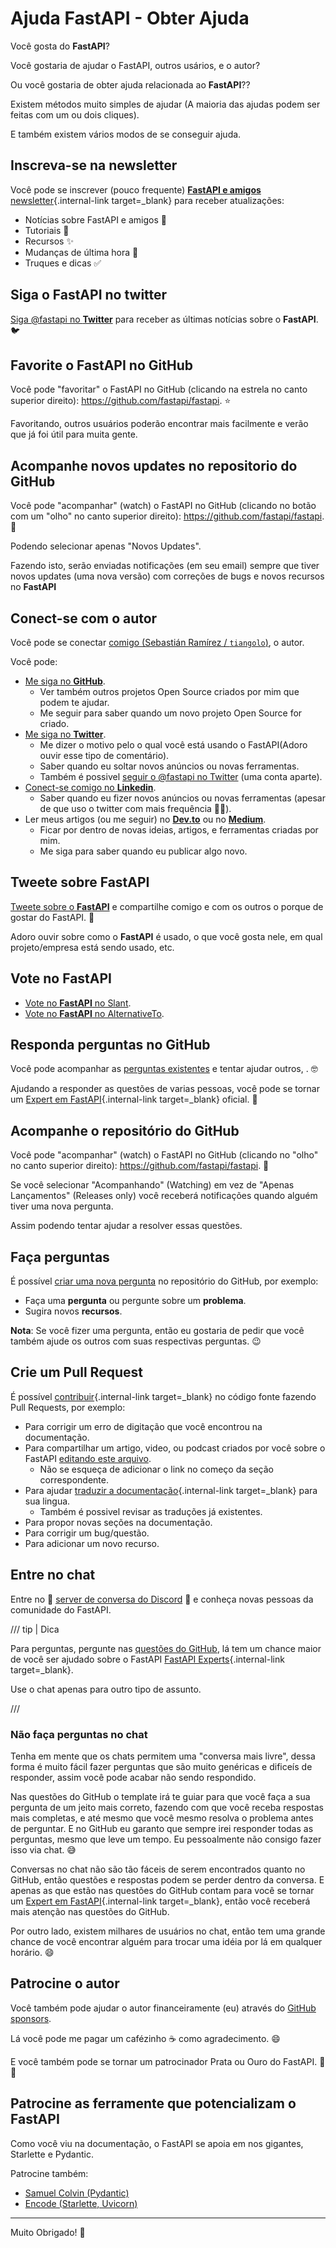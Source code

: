 # Ajuda FastAPI - Obter Ajuda

Você gosta do **FastAPI**?

Você gostaria de ajudar o FastAPI, outros usários, e o autor?

Ou você gostaria de obter ajuda relacionada ao **FastAPI**??

Existem métodos muito simples de ajudar (A maioria das ajudas podem ser feitas com um ou dois cliques).

E também existem vários modos de se conseguir ajuda.

## Inscreva-se na newsletter

Você pode se inscrever (pouco frequente) [**FastAPI e amigos** newsletter](newsletter.md){.internal-link target=_blank} para receber atualizações:

* Notícias sobre FastAPI e amigos 🚀
* Tutoriais 📝
* Recursos ✨
* Mudanças de última hora 🚨
* Truques e dicas ✅

## Siga o FastAPI no twitter

<a href="https://twitter.com/fastapi" class="external-link" target="_blank">Siga @fastapi no **Twitter**</a> para receber as últimas notícias sobre o **FastAPI**. 🐦

## Favorite o **FastAPI** no GitHub

Você pode "favoritar" o FastAPI no GitHub (clicando na estrela no canto superior direito): <a href="https://github.com/fastapi/fastapi" class="external-link" target="_blank">https://github.com/fastapi/fastapi</a>. ⭐️

Favoritando, outros usuários poderão encontrar mais facilmente e verão que já foi útil para muita gente.

## Acompanhe novos updates no repositorio do GitHub

Você pode "acompanhar" (watch) o FastAPI no GitHub (clicando no botão com um "olho" no canto superior direito): <a href="https://github.com/fastapi/fastapi" class="external-link" target="_blank">https://github.com/fastapi/fastapi</a>. 👀

Podendo selecionar apenas "Novos Updates".

Fazendo isto, serão enviadas notificações (em seu email) sempre que tiver novos updates (uma nova versão) com correções de bugs e novos recursos no **FastAPI**

## Conect-se com o autor

Você pode se conectar <a href="https://tiangolo.com" class="external-link" target="_blank">comigo (Sebastián Ramírez / `tiangolo`)</a>, o autor.

Você pode:

* <a href="https://github.com/tiangolo" class="external-link" target="_blank">Me siga no **GitHub**</a>.
    * Ver também outros projetos Open Source criados por mim que podem te ajudar.
    * Me seguir para saber quando um novo projeto Open Source for criado.
* <a href="https://twitter.com/tiangolo" class="external-link" target="_blank">Me siga no **Twitter**</a>.
    * Me dizer o motivo pelo o qual você está usando o FastAPI(Adoro ouvir esse tipo de comentário).
    * Saber quando eu soltar novos anúncios ou novas ferramentas.
    * Também é possivel <a href="https://twitter.com/fastapi" class="external-link" target="_blank">seguir o @fastapi no Twitter</a> (uma conta aparte).
* <a href="https://www.linkedin.com/in/tiangolo/" class="external-link" target="_blank">Conect-se comigo no **Linkedin**</a>.
    * Saber quando eu fizer novos anúncios ou novas ferramentas (apesar de que uso o twitter com mais frequência 🤷‍♂).
* Ler meus artigos (ou me seguir) no <a href="https://dev.to/tiangolo" class="external-link" target="_blank">**Dev.to**</a> ou no <a href="https://medium.com/@tiangolo" class="external-link" target="_blank">**Medium**</a>.
    * Ficar por dentro de novas ideias, artigos, e ferramentas criadas por mim.
    * Me siga para saber quando eu publicar algo novo.

## Tweete sobre **FastAPI**

<a href="https://twitter.com/compose/tweet?text=I'm loving @fastapi because... https://github.com/fastapi/fastapi" class="external-link" target="_blank">Tweete sobre o **FastAPI**</a> e compartilhe comigo e com os outros o porque de gostar do FastAPI. 🎉

Adoro ouvir sobre como o **FastAPI** é usado, o que você gosta nele, em qual projeto/empresa está sendo usado, etc.

## Vote no FastAPI

* <a href="https://www.slant.co/options/34241/~fastapi-review" class="external-link" target="_blank">Vote no **FastAPI** no Slant</a>.
* <a href="https://alternativeto.net/software/fastapi/" class="external-link" target="_blank">Vote no **FastAPI** no AlternativeTo</a>.

## Responda perguntas no GitHub

Você pode acompanhar as <a href="https://github.com/fastapi/fastapi/issues" class="external-link" target="_blank">perguntas existentes</a> e tentar ajudar outros,            . 🤓

Ajudando a responder as questões de varias pessoas, você pode se tornar um [Expert em FastAPI](fastapi-people.md#especialistas){.internal-link target=_blank} oficial. 🎉

## Acompanhe o repositório do GitHub

Você pode "acompanhar" (watch) o FastAPI no GitHub (clicando no "olho" no canto superior direito): <a href="https://github.com/fastapi/fastapi" class="external-link" target="_blank">https://github.com/fastapi/fastapi</a>. 👀

Se você selecionar "Acompanhando" (Watching) em vez de "Apenas Lançamentos" (Releases only) você receberá notificações quando alguém tiver uma nova pergunta.

Assim podendo tentar ajudar a resolver essas questões.

## Faça perguntas

É possível <a href="https://github.com/fastapi/fastapi/issues/new/choose" class="external-link" target="_blank">criar uma nova pergunta</a> no repositório do GitHub, por exemplo:

* Faça uma **pergunta** ou pergunte sobre um **problema**.
* Sugira novos **recursos**.

**Nota**: Se você fizer uma pergunta, então eu gostaria de pedir que você também ajude os outros com suas respectivas perguntas. 😉

## Crie um Pull Request

É possível [contribuir](contributing.md){.internal-link target=_blank} no código fonte fazendo Pull Requests, por exemplo:

* Para corrigir um erro de digitação que você encontrou na documentação.
* Para compartilhar um artigo, video, ou podcast criados por você sobre o FastAPI <a href="https://github.com/fastapi/fastapi/edit/master/docs/en/data/external_links.yml" class="external-link" target="_blank">editando este arquivo</a>.
    * Não se esqueça de adicionar o link no começo da seção correspondente.
* Para ajudar [traduzir a documentação](contributing.md#traducoes){.internal-link target=_blank} para sua lingua.
    * Também é possivel revisar as traduções já existentes.
* Para propor novas seções na documentação.
* Para corrigir um bug/questão.
* Para adicionar um novo recurso.

## Entre no chat

Entre no 👥 <a href="https://discord.gg/VQjSZaeJmf" class="external-link" target="_blank">server de conversa do Discord</a> 👥 e conheça novas pessoas da comunidade
do FastAPI.

/// tip | Dica

Para perguntas, pergunte nas <a href="https://github.com/fastapi/fastapi/issues/new/choose" class="external-link" target="_blank">questões do GitHub</a>, lá tem um chance maior de você ser ajudado sobre o FastAPI [FastAPI Experts](fastapi-people.md#especialistas){.internal-link target=_blank}.

Use o chat apenas para outro tipo de assunto.

///

### Não faça perguntas no chat

Tenha em mente que os chats permitem uma "conversa mais livre", dessa forma é muito fácil fazer perguntas que são muito genéricas e dificeís de responder, assim você pode acabar não sendo respondido.

Nas questões do GitHub o template irá te guiar para que você faça a sua pergunta de um jeito mais correto, fazendo com que você receba respostas mais completas, e até mesmo que você mesmo resolva o problema antes de perguntar. E no GitHub eu garanto que sempre irei responder todas as perguntas, mesmo que leve um tempo. Eu pessoalmente não consigo fazer isso via chat. 😅

Conversas no chat não são tão fáceis de serem encontrados quanto no GitHub, então questões e respostas podem se perder dentro da conversa. E apenas as que estão nas questões do GitHub contam para você se tornar um [Expert em FastAPI](fastapi-people.md#especialistas){.internal-link target=_blank}, então você receberá mais atenção nas questões do GitHub.

Por outro lado, existem milhares de usuários no chat, então tem uma grande chance de você encontrar alguém para trocar uma idéia por lá em qualquer horário. 😄

## Patrocine o autor

Você também pode ajudar o autor financeiramente (eu) através do <a href="https://github.com/sponsors/tiangolo" class="external-link" target="_blank">GitHub sponsors</a>.

Lá você pode me pagar um cafézinho ☕️ como agradecimento. 😄

E você também pode se tornar um patrocinador Prata ou Ouro do FastAPI. 🏅🎉

## Patrocine as ferramente que potencializam o FastAPI

Como você viu na documentação, o FastAPI se apoia em nos gigantes, Starlette e Pydantic.

Patrocine também:

* <a href="https://github.com/sponsors/samuelcolvin" class="external-link" target="_blank">Samuel Colvin (Pydantic)</a>
* <a href="https://github.com/sponsors/encode" class="external-link" target="_blank">Encode (Starlette, Uvicorn)</a>

---

Muito Obrigado! 🚀
